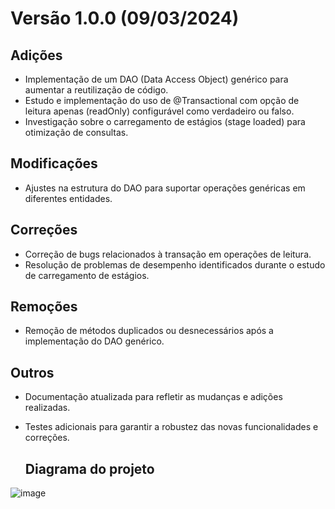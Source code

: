 # Versão 1.0.0 (09/03/2024)

## Adições
- Implementação de um DAO (Data Access Object) genérico para aumentar a reutilização de código.  
- Estudo e implementação do uso de @Transactional com opção de leitura apenas (readOnly) configurável como verdadeiro ou falso.  
- Investigação sobre o carregamento de estágios (stage loaded) para otimização de consultas.  

## Modificações
- Ajustes na estrutura do DAO para suportar operações genéricas em diferentes entidades.  

## Correções
- Correção de bugs relacionados à transação em operações de leitura.  
- Resolução de problemas de desempenho identificados durante o estudo de carregamento de estágios.  

## Remoções
- Remoção de métodos duplicados ou desnecessários após a implementação do DAO genérico.  

## Outros
- Documentação atualizada para refletir as mudanças e adições realizadas.  
- Testes adicionais para garantir a robustez das novas funcionalidades e correções.

  ## Diagrama do projeto

![image](https://github.com/guigomes91/generic-dao/assets/44264050/db22b1b3-1a70-4730-bc07-e26e27876090)


